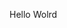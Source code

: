Hello Wolrd



















































































































































































































































































































































































































































































































































































































































































































































































































































































































































































































































































































































































































































































































































































































































































































































































































































































































































































































































































































































































































































































































































































































































































































































































































































































































































































































































































































































































































































































































































































































































































































































































































































































































































































































































































































































































































































































































































































































































































































































































































































































































































































































































































































